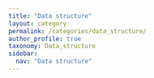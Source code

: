 ```yaml
---
title: "Data structure"
layout: category
permalink: /categories/data_structure/
author_profile: true
taxonomy: Data_structure
sidebar:
  nav: "Data structure"
---
```


